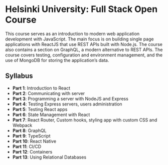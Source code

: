 # Helsinki University: Full Stack Open Course

This course serves as an introduction to modern web application development with JavaScript. The main focus is on building single page applications with ReactJS that use REST APIs built with Node.js. The course also contains a section on GraphQL, a modern alternative to REST APIs.
The course covers testing, configuration and environment management, and the use of MongoDB for storing the application’s data.

## Syllabus

- **Part 1**: Introduction to React
- **Part 2**: Communicating with server
- **Part 3**: Programming a server with NodeJS and Express
- **Part 4**: Testing Express servers, users administration
- **Part 5**: Testing React apps
- **Part 6**: State Management with React
- **Part 7**: React Router, Custom hooks, styling app with custom CSS and Webpack
- **Part 8**: GraphQL
- **Part 9**: TypeScript
- **Part 10**: React Native
- **Part 11**: CI/CD
- **Part 12**: Containers
- **Part 13**: Using Relational Databases

